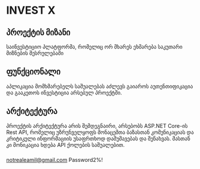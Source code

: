 # INVEST X

## პროექტის მიზანი
საინვესტიციო პლატფორმა, რომელიც ორ მხარეს ეხმარება საკუთარი მიზნების შესრულებაში

## ფუნქციონალი
აპლიკაცია მომხმარებელს საშუალებას აძლევს გაიაროს აუთენთიფიკაცია და გააკეთოს ინვესტიცია არსებულ პროექტში. 

## არქიტექტურა
პროექტის არქიტექტურა არის შემდეგნაირი, არსებობს ASP.NET Core-ის Rest API, რომელიც უზრუნველყოფს მონაცემთა ბაზასთან კომუნიკაციას და კრიტიკული ინფორმაციის
უსაფრთხოდ დამუშავებას და შენახვას. მასთან კი მონიკაცია ხდება API ქოლების საშუალებით.

### 
notrealeamil@gmail.com
Password2%!
